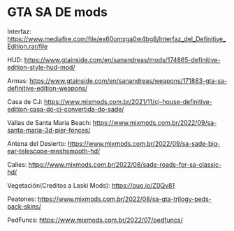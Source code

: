 # GTA SA DE mods

Interfaz: https://www.mediafire.com/file/ex60omxga0w4bg8/Interfaz_del_Definitive_Edition.rar/file

HUD: https://www.gtainside.com/en/sanandreas/mods/174865-definitive-edition-style-hud-mod/

Armas: https://www.gtainside.com/en/sanandreas/weapons/171883-gta-sa-definitive-edition-weapons/

Casa de CJ: https://www.mixmods.com.br/2021/11/cj-house-definitive-edition-casa-do-cj-convertida-do-sade/

Vallas de Santa Maria Beach: https://www.mixmods.com.br/2022/09/sa-santa-maria-3d-pier-fences/

Antena del Desierto: https://www.mixmods.com.br/2022/09/sa-sade-big-ear-telescope-meshsmooth-hd/

Calles: https://www.mixmods.com.br/2022/08/sade-roads-for-sa-classic-hd/

Vegetación(Creditos a Laski Mods): https://ouo.io/Z0Qv81

Peatones: https://www.mixmods.com.br/2022/08/sa-gta-trilogy-peds-pack-skins/

PedFuncs: https://www.mixmods.com.br/2022/07/pedfuncs/

